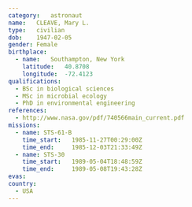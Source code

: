 ```yaml
---
category:	astronaut
name:	CLEAVE, Mary L.
type:	civilian
dob:	1947-02-05
gender:	Female
birthplace:
  - name:	Southampton, New York
    latitude:	40.8708
    longitude:	-72.4123
qualifications:
  - BSc in biological sciences
  - MSc in microbial ecology
  - PhD in environmental engineering
references:
  - http://www.nasa.gov/pdf/740566main_current.pdf
missions:
  - name: STS-61-B
    time_start:   1985-11-27T00:29:00Z
    time_end:     1985-12-03T21:33:49Z
  - name: STS-30
    time_start:   1989-05-04T18:48:59Z
    time_end:     1989-05-08T19:43:28Z
evas:
country:
  - USA
---
```


